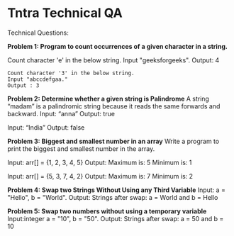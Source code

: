# Tntra Technical QA

 Technical Questions:
 
**Problem 1: Program to count occurrences of a given character in a string.**

 Count character 'e' in the below string.
	Input "geeksforgeeks". 
	Output: 4

	Count character '3' in the below string.
	Input "abccdefgaa."
	Output : 3

**Problem 2:  Determine whether a given string is Palindrome**
 A string “madam” is a palindromic string because it reads the same forwards and backward. 
Input: “anna”
Output: true

Input: “India”
Output: false

 **Problem 3:  Biggest and smallest number in an array**
 Write a program to print the biggest and smallest number in the array. 

Input: arr[] = {1, 2, 3, 4, 5}
Output: Maximum is: 5
Minimum is: 1

Input: arr[] = {5, 3, 7, 4, 2}
Output: Maximum is: 7
Minimum is: 2

 **Problem 4:  Swap two Strings Without Using any Third Variable**
 Input: a = "Hello", b = "World".
Output: Strings after swap: a = World and b = Hello

 **Problem 5: Swap two numbers without using a temporary variable**
 Input:integer a = "10", b = "50".
Output: Strings after swap: a = 50 and b = 10




